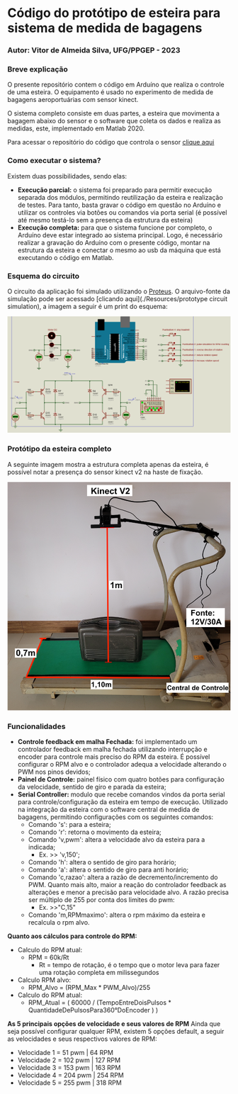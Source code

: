 # Código do protótipo de esteira para sistema de medida de bagagens

### Autor: Vitor de Almeida Silva, UFG/PPGEP - 2023

### Breve explicação

O presente repositório contem o código em Arduíno que realiza o controle de uma esteira. O equipamento é usado no experimento de medida de bagagens aeroportuárias com sensor kinect. 

O sistema completo consiste em duas partes, a esteira que movimenta a bagagem abaixo do sensor e o software que coleta os dados e realiza as medidas, este, implementado em Matlab 2020. 

Para acessar o repositório do código que controla o sensor [clique aqui](https://github.com/Vitor0534/Get_obj_dimensions_Kinect/tree/master)

### Como executar o sistema?

Existem duas possibilidades, sendo elas:

* <b>Execução parcial:</b> o sistema foi preparado para permitir execução separada dos módulos, permitindo reutilização da esteira e realização de testes. Para tanto, basta gravar o código em questão no Arduíno e utilizar os controles via botões ou comandos via porta serial (é possível até mesmo testá-lo sem a presença da estrutura da esteira)
* <b>Execução completa:</b> para que o sistema funcione por completo, o Arduíno deve estar integrado ao sistema principal. Logo, é necessário realizar a gravação do Arduíno com o presente código, montar na estrutura da esteira e conectar o mesmo ao usb da máquina que está executando o código em Matlab.

### Esquema do circuito

O circuito da aplicação foi simulado utilizando o [Proteus](https://www.labcenter.com/). O arquivo-fonte da simulação pode ser acessado [clicando aqui](./Resources/prototype circuit simulation), a imagem a seguir é um print do esquema:

![CircuitSchema](./Resources/CircuitSchema.png)


### Protótipo da esteira completo

A seguinte imagem mostra a estrutura completa apenas da esteira, é possível notar a presença do sensor kinect v2 na haste de fixação.

![prototipoEsteira](./Resources/prototipoEsteiraV5_.png)


### Funcionalidades
* **Controle feedback em malha Fechada:** foi implementado um controlador feedback em malha fechada utilizando interrupção e encoder para controle mais preciso do RPM da esteira. É possível configurar o RPM alvo e o controlador adequa a velocidade alterando o PWM nos pinos devidos;
* **Painel de Controle:** painel físico com quatro botões para configuração da velocidade, sentido de giro e parada da esteira;
* **Serial Controller:** modulo que recebe comandos vindos da porta serial para controle/configuração da esteira em tempo de execução. Utilizado na integração da esteira com o software central de medida de bagagens, permitindo configurações com os seguintes comandos:
	* Comando 's': para a esteira;
	* Comando 'r': retorna o movimento da esteira;
	* Comando 'v,pwm': altera a velocidade alvo da esteira para a indicada;
		* Ex. >> 'v,150';
	* Comando 'h': altera o sentido de giro para horário;
	* Comando 'a': altera o sentido de giro para anti horário;
	* Comando 'c,razao': altera a razão de decremento/incremento do PWM. Quanto mais alto, maior a reação do controlador feedback as alterações e menor a precisão para velocidade alvo. A razão precisa ser múltiplo de 255 por conta dos limites do pwm:
		* Ex. >>"C,15"
	* Comando 'm,RPMmaximo': altera o rpm máximo da esteira e recalcula o rpm alvo.


**Quanto aos cálculos para controle do RPM:**

* Calculo do RPM atual:
	* RPM = 60k/Rt
	  * Rt = tempo de rotação, é o tempo que o motor leva para fazer uma rotação completa em milissegundos
* Calculo RPM alvo:
	* RPM_Alvo = (RPM_Max * PWM_Alvo)/255
* Calculo do RPM atual:
	* RPM_Atual = ( 60000 / (TempoEntreDoisPulsos * QuantidadeDePulsosPara360°DoEncoder ) )


**As 5 principais opções de velocidade e seus valores de RPM**
Ainda que seja possível configurar qualquer RPM, existem 5 opções default, a seguir as velocidades e seus respectivos valores de RPM:
- Velocidade 1 = 51  pwm  | 64  RPM
- Velocidade 2 = 102 pwm  | 127 RPM
- Velocidade 3 = 153 pwm  | 163 RPM
- Velocidade 4 = 204 pwm  | 254 RPM
- Velocidade 5 = 255 pwm  | 318 RPM